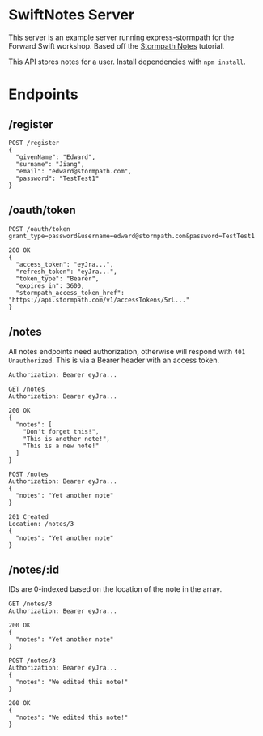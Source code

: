 # SwiftNotes Server

This server is an example server running express-stormpath for the Forward Swift workshop. Based off the [Stormpath Notes](https://stormpath.com/blog/tutorial-build-rest-api-mobile-apps-using-node-js) tutorial. 

This API stores notes for a user. Install dependencies with `npm install`.

# Endpoints

## /register

```http
POST /register
{
  "givenName": "Edward",
  "surname": "Jiang",
  "email": "edward@stormpath.com",
  "password": "TestTest1"
}
```

## /oauth/token

```http
POST /oauth/token
grant_type=password&username=edward@stormpath.com&password=TestTest1

200 OK
{
  "access_token": "eyJra...",
  "refresh_token": "eyJra...",
  "token_type": "Bearer",
  "expires_in": 3600,
  "stormpath_access_token_href": "https://api.stormpath.com/v1/accessTokens/5rL..."
}
```

## /notes

All notes endpoints need authorization, otherwise will respond with `401 Unauthorized`. This is via a Bearer header with an access token. 

`Authorization: Bearer eyJra...`

```http
GET /notes
Authorization: Bearer eyJra...

200 OK
{
  "notes": [
    "Don't forget this!",
    "This is another note!",
    "This is a new note!"
  ]
}
```

```http
POST /notes
Authorization: Bearer eyJra...
{
  "notes": "Yet another note"
}

201 Created
Location: /notes/3
{
  "notes": "Yet another note"
}
```

## /notes/:id

IDs are 0-indexed based on the location of the note in the array. 

```http
GET /notes/3
Authorization: Bearer eyJra...

200 OK
{
  "notes": "Yet another note"
}
```

```http
POST /notes/3
Authorization: Bearer eyJra...
{
  "notes": "We edited this note!"
}

200 OK
{
  "notes": "We edited this note!"
}
```